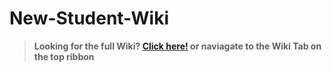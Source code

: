 # New-Student-Wiki

> **Looking for the full Wiki? [Click here!](../../wiki/Home) or naviagate to the Wiki Tab on the top ribbon**
